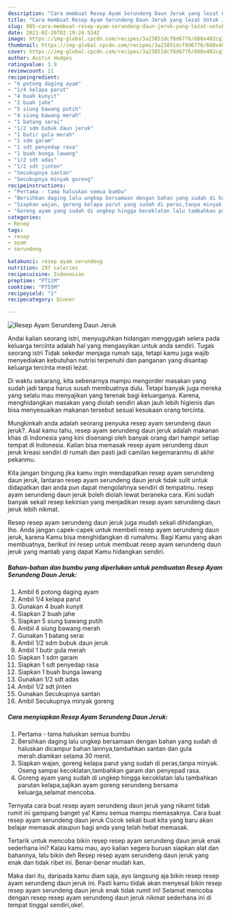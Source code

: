 ```yaml
---
description: "Cara membuat Resep Ayam Serundeng Daun Jeruk yang lezat Untuk Jualan"
title: "Cara membuat Resep Ayam Serundeng Daun Jeruk yang lezat Untuk Jualan"
slug: 985-cara-membuat-resep-ayam-serundeng-daun-jeruk-yang-lezat-untuk-jualan
date: 2021-02-26T02:19:24.524Z
image: https://img-global.cpcdn.com/recipes/3a23851dcf8d6776/680x482cq70/resep-ayam-serundeng-daun-jeruk-foto-resep-utama.jpg
thumbnail: https://img-global.cpcdn.com/recipes/3a23851dcf8d6776/680x482cq70/resep-ayam-serundeng-daun-jeruk-foto-resep-utama.jpg
cover: https://img-global.cpcdn.com/recipes/3a23851dcf8d6776/680x482cq70/resep-ayam-serundeng-daun-jeruk-foto-resep-utama.jpg
author: Austin Hodges
ratingvalue: 3.9
reviewcount: 11
recipeingredient:
- "6 potong daging ayam"
- "1/4 kelapa parut"
- "4 buah kunyit"
- "2 buah jahe"
- "5 siung bawang putih"
- "4 siung bawang merah"
- "1 batang serai"
- "1/2 sdm bubuk daun jeruk"
- "1 butir gula merah"
- "1 sdm garam"
- "1 sdt penyedap rasa"
- "1 buah bunga lawang"
- "1/2 sdt adas"
- "1/2 sdt jinten"
- "Secukupnya santan"
- "Secukupnya minyak goreng"
recipeinstructions:
- "Pertama - tama haluskan semua bumbu"
- "Bersihkan daging lalu ungkep bersamaan dengan bahan yang sudah di haluskan dicampur bahan lainnya,tambahkan santan dan gula merah.diamkan selama 30 menit."
- "Siapkan wajan, goreng kelapa parut yang sudah di peras,tanpa minyak. Oseng sampai kecoklatan,tambahkan garam dan penyepad rasa."
- "Goreng ayam yang sudah di ungkep hingga kecoklatan lalu tambahkan parutan kelapa,sajikan ayam goreng serundeng bersama keluarga,selamat mencoba."
categories:
- Resep
tags:
- resep
- ayam
- serundeng

katakunci: resep ayam serundeng 
nutrition: 297 calories
recipecuisine: Indonesian
preptime: "PT11M"
cooktime: "PT55M"
recipeyield: "1"
recipecategory: Dinner

---
```



![Resep Ayam Serundeng Daun Jeruk](https://img-global.cpcdn.com/recipes/3a23851dcf8d6776/680x482cq70/resep-ayam-serundeng-daun-jeruk-foto-resep-utama.jpg)

Andai kalian seorang istri, menyuguhkan hidangan menggugah selera pada keluarga tercinta adalah hal yang mengasyikan untuk anda sendiri. Tugas seorang istri Tidak sekedar menjaga rumah saja, tetapi kamu juga wajib menyediakan kebutuhan nutrisi terpenuhi dan panganan yang disantap keluarga tercinta mesti lezat.

Di waktu  sekarang, kita sebenarnya mampu mengorder masakan yang sudah jadi tanpa harus susah membuatnya dulu. Tetapi banyak juga mereka yang selalu mau menyajikan yang terenak bagi keluarganya. Karena, menghidangkan masakan yang diolah sendiri akan jauh lebih higienis dan bisa menyesuaikan makanan tersebut sesuai kesukaan orang tercinta. 



Mungkinkah anda adalah seorang penyuka resep ayam serundeng daun jeruk?. Asal kamu tahu, resep ayam serundeng daun jeruk adalah makanan khas di Indonesia yang kini disenangi oleh banyak orang dari hampir setiap tempat di Indonesia. Kalian bisa memasak resep ayam serundeng daun jeruk kreasi sendiri di rumah dan pasti jadi camilan kegemaranmu di akhir pekanmu.

Kita jangan bingung jika kamu ingin mendapatkan resep ayam serundeng daun jeruk, lantaran resep ayam serundeng daun jeruk tidak sulit untuk didapatkan dan anda pun dapat mengolahnya sendiri di tempatmu. resep ayam serundeng daun jeruk boleh diolah lewat beraneka cara. Kini sudah banyak sekali resep kekinian yang menjadikan resep ayam serundeng daun jeruk lebih nikmat.

Resep resep ayam serundeng daun jeruk juga mudah sekali dihidangkan, lho. Anda jangan capek-capek untuk membeli resep ayam serundeng daun jeruk, karena Kamu bisa menghidangkan di rumahmu. Bagi Kamu yang akan membuatnya, berikut ini resep untuk membuat resep ayam serundeng daun jeruk yang mantab yang dapat Kamu hidangkan sendiri.

<!--inarticleads1-->

##### Bahan-bahan dan bumbu yang diperlukan untuk pembuatan Resep Ayam Serundeng Daun Jeruk:

1. Ambil 6 potong daging ayam
1. Ambil 1/4 kelapa parut
1. Gunakan 4 buah kunyit
1. Siapkan 2 buah jahe
1. Siapkan 5 siung bawang putih
1. Ambil 4 siung bawang merah
1. Gunakan 1 batang serai
1. Ambil 1/2 sdm bubuk daun jeruk
1. Ambil 1 butir gula merah
1. Siapkan 1 sdm garam
1. Siapkan 1 sdt penyedap rasa
1. Siapkan 1 buah bunga lawang
1. Gunakan 1/2 sdt adas
1. Ambil 1/2 sdt jinten
1. Gunakan Secukupnya santan
1. Ambil Secukupnya minyak goreng




<!--inarticleads2-->

##### Cara menyiapkan Resep Ayam Serundeng Daun Jeruk:

1. Pertama - tama haluskan semua bumbu
1. Bersihkan daging lalu ungkep bersamaan dengan bahan yang sudah di haluskan dicampur bahan lainnya,tambahkan santan dan gula merah.diamkan selama 30 menit.
1. Siapkan wajan, goreng kelapa parut yang sudah di peras,tanpa minyak. Oseng sampai kecoklatan,tambahkan garam dan penyepad rasa.
1. Goreng ayam yang sudah di ungkep hingga kecoklatan lalu tambahkan parutan kelapa,sajikan ayam goreng serundeng bersama keluarga,selamat mencoba.




Ternyata cara buat resep ayam serundeng daun jeruk yang nikamt tidak rumit ini gampang banget ya! Kamu semua mampu memasaknya. Cara buat resep ayam serundeng daun jeruk Cocok sekali buat kita yang baru akan belajar memasak ataupun bagi anda yang telah hebat memasak.

Tertarik untuk mencoba bikin resep resep ayam serundeng daun jeruk enak sederhana ini? Kalau kamu mau, ayo kalian segera buruan siapkan alat dan bahannya, lalu bikin deh Resep resep ayam serundeng daun jeruk yang enak dan tidak ribet ini. Benar-benar mudah kan. 

Maka dari itu, daripada kamu diam saja, ayo langsung aja bikin resep resep ayam serundeng daun jeruk ini. Pasti kamu tiidak akan menyesal bikin resep resep ayam serundeng daun jeruk enak tidak rumit ini! Selamat mencoba dengan resep resep ayam serundeng daun jeruk nikmat sederhana ini di tempat tinggal sendiri,oke!.

